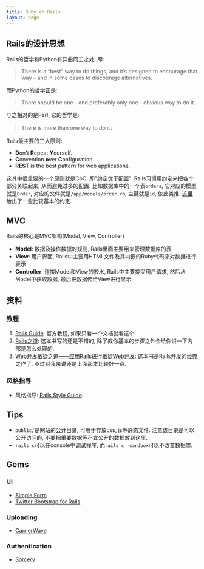 ```yaml
---
title: Ruby on Rails
layout: page
---
```


## Rails的设计思想

Rails的哲学和Python有异曲同工之处, 即:

> There is a “best” way to do things, and it’s designed to encourage that way – and in some cases to discourage alternatives.

而Python的哲学正是:

> There should be one—and preferably only one—obvious way to do it.

与之相对的是Perl, 它的哲学是:

> There is more than one way to do it．

Rails最主要的三大原则:

* **D**on't **R**epeat **Y**ourself.
* **C**onvention **o**ver **C**onfiguration.
* **REST** is the best pattern for web applications.

这其中很重要的一个原则就是CoC, 即"约定优于配置". Rails习惯用约定来把各个部分关联起来, 从而避免过多的配置. 比如数据库中的一个表`orders`, 它对应的模型就是`Order`, 对应的文件就是`/app/models/order.rb`, 主键就是`id`, 依此类推. [这里](http://itsignals.cascadia.com.au/?p=7/)给出了一些比较基本的约定.


## MVC


Rails的核心是MVC架构(Model, View, Controller)

* **Model**: 数据及操作数据的规则, Rails里面主要用来管理数据库的表
* **View**: 用户界面, Rails中主要用HTML文件及其内嵌的Ruby代码来对数据进行表示
* **Controller**: 连接Model和View的胶水, Rails中主要接受用户请求, 然后从Model中获取数据, 最后把数据传给View进行显示

## 资料

### 教程

1. [Rails Guide](http://guides.rubyonrails.org/getting_started.html): 官方教程, 如果只看一个文档就看这个.
2. [Rails之道](http://book.douban.com/subject/4727011/): 这本书写的还是不错的, 除了教你基本的步骤之外会给你讲一下内部是怎么处理的.
3. [Web开发敏捷之道——应用Rails进行敏捷Web开发](http://book.douban.com/subject/4888652/): 这本书是Rails开发的经典之作了, 不过对我来说还是上面那本比较好一点.

### 风格指导

* 风格指导: [Rails Style Guide](http://stylesror.github.com/).

## Tips

* `public/`是网站的公开目录, 可用于存放css, js等静态文件. 注意该目录是可以公开访问的, 不要把重要数据等不宜公开的数据放到这里.
* `rails c`可以在console中调试程序, 而`rails c -sandbox`可以不改变数据库.

## Gems

### UI

* [Simple Form](https://github.com/plataformatec/simple_form/)
* [Twitter Bootstrap for Rails](https://github.com/seyhunak/twitter-bootstrap-rails)

### Uploading

* [CarrierWave](https://github.com/jnicklas/carrierwave)

### Authentication

* [Sorcery](https://github.com/NoamB/sorcery)
